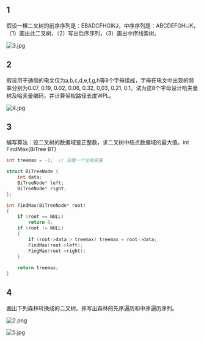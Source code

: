## 1

假设一棵二叉树的前序序列是：EBADCFHGIKJ，中序序列是：ABCDEFGHIJK，（1）画出此二叉树，（2）写出后序序列，（3）画出中序线索树。

![3.jpg](https://cdn.acwing.com/media/article/image/2022/04/30/186034_f9749b2bc8-3.jpg) 

## 2

假设用于通信的电文仅为a,b,c,d,e,f,g,h等8个字母组成，字母在电文中出现的频率分别为0.07, 0.19, 0.02, 0.06, 0.32, 0,03, 0.21, 0.1。试为这8个字母设计哈夫曼树及哈夫曼编码，并计算带权路径长度WPL。

![4.jpg](https://cdn.acwing.com/media/article/image/2022/04/30/186034_07af542fc8-4.jpg) 

## 3

编写算法：设二叉树的数据域是正整数，求二叉树中结点数据域的最大值。int FindMax(BiTree BT)

```c++
int treemax = -1;  // 设置一个全局变量

struct BiTreeNode {
    int data;
    BiTreeNode* left;
    BiTreeNode* right;
};

int FindMax(BiTreeNode* root)
{
    if (root == NULL)
        return 0;
    if (root != NULL)
    {
        if (root->data > treemax) treemax = root->data;
        FindMax(root->left);
        FingMax(root->right);
    }
    
    return treemax;
}
```



## 4

画出下列森林转换成的二叉树。并写出森林的先序遍历和中序遍历序列。

![2.png](https://cdn.acwing.com/media/article/image/2022/04/30/186034_88b31a60c8-2.png) 

![5.jpg](https://cdn.acwing.com/media/article/image/2022/04/30/186034_2fdc1e55c8-5.jpg) 